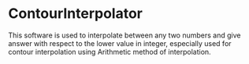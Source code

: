# ContourInterpolator
This software is used to interpolate between any two numbers and give answer with respect to the lower value in integer, especially used for contour interpolation using Arithmetic method of interpolation.
